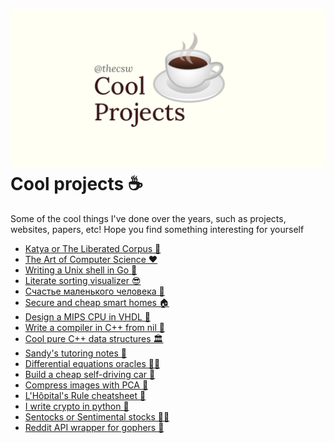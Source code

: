 ![preview](./preview.png)
Cool projects ☕
===============

Some of the cool things I\'ve done over the years, such as projects,
websites, papers, etc! Hope you find something interesting for yourself

-   [Katya or The Liberated Corpus 🙈](./katya)
-   [The Art of Computer Science ❤️](./art)
-   [Writing a Unix shell in Go 🐚](./quash)
-   [Literate sorting visualizer 😎](./literate)
-   [Счастье маленького человека 🧥](./chelovek)
-   [Secure and cheap smart homes 🏠](./sandissa)
-   [Design a MIPS CPU in VHDL 💼](./mips)
-   [Write a compiler in C++ from nil 🍺](./crona)
-   [Cool pure C++ data structures 🏛](./algo560)
-   [Sandy\'s tutoring notes 📝](./tutor_sp21)
-   [Differential equations oracles 🧎‍♀️](./diffeq)
-   [Build a cheap self-driving car 🚗](./kaylee)
-   [Compress images with PCA 🎱](./lenna)
-   [L\'Hôpital\'s Rule cheatsheet 🏥](./lhopital)
-   [I write crypto in python 🍾](./crypto)
-   [Sentocks or Sentimental stocks 💇‍♀️](./sentocks)
-   [Reddit API wrapper for gophers 🎩](./mira)
